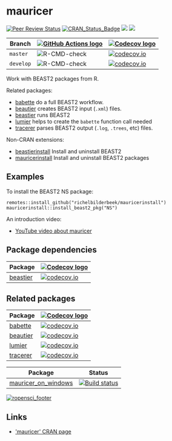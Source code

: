 # mauricer

[![Peer Review Status](https://badges.ropensci.org/209_status.svg)](https://github.com/ropensci/onboarding/issues/209)
[![CRAN_Status_Badge](http://www.r-pkg.org/badges/version/mauricer)](https://cran.r-project.org/package=mauricer)
[![](http://cranlogs.r-pkg.org/badges/grand-total/mauricer)]( https://CRAN.R-project.org/package=mauricer)
[![](http://cranlogs.r-pkg.org/badges/mauricer)](https://CRAN.R-project.org/package=mauricer)

Branch   |[![GitHub Actions logo](man/figures/GitHubActions.png)](https://github.com/ropensci/mauricer/actions)|[![Codecov logo](man/figures/Codecov.png)](https://www.codecov.io)
---------|-----------------------------------------------------------------------------------------------------|----------------------------------------------------------------------------------------------------------------------------------------------------
`master` |![R-CMD-check](https://github.com/ropensci/mauricer/workflows/R-CMD-check/badge.svg?branch=master)   |[![codecov.io](https://codecov.io/github/ropensci/mauricer/coverage.svg?branch=master)](https://codecov.io/github/ropensci/mauricer/branch/master)
`develop`|![R-CMD-check](https://github.com/ropensci/mauricer/workflows/R-CMD-check/badge.svg?branch=develop)  |[![codecov.io](https://codecov.io/github/ropensci/mauricer/coverage.svg?branch=develop)](https://codecov.io/github/ropensci/mauricer/branch/develop)

Work with BEAST2 packages from R.

Related packages:

 * [babette](https://github.com/ropensci/babette) do a full BEAST2 workflow.
 * [beautier](https://github.com/ropensci/beautier) creates BEAST2 input (`.xml`) files.
 * [beastier](https://github.com/ropensci/beastier) runs BEAST2
 * [lumier](https://github.com/ropensci/lumier) helps to create the `babette` function call needed
 * [tracerer](https://github.com/ropensci/tracerer) parses BEAST2 output (`.log`, `.trees`, etc) files.

Non-CRAN extensions:

 * [beastierinstall](https://github.com/richelbilderbeek/beastierinstall) Install and uninstall BEAST2
 * [mauricerinstall](https://github.com/richelbilderbeek/mauricerinstall) Install and uninstall BEAST2 packages

## Examples

To install the BEAST2 NS package:

```
remotes::install_github("richelbilderbeek/mauricerinstall")
mauricerinstall::install_beast2_pkg("NS")
```

An introduction video:

 * [YouTube video about mauricer](https://youtu.be/Yk737gorcrw)


## Package dependencies

Package                                                                     |[![Codecov logo](man/figures/Codecov.png)](https://www.codecov.io)
----------------------------------------------------------------------------|--------------------------------------------------------------------------------------------------------------------------------------------------
[beastier](https://github.com/ropensci/beastier)                            |[![codecov.io](https://codecov.io/github/ropensci/beastier/coverage.svg?branch=master)](https://codecov.io/github/ropensci/beastier/branch/master)

## Related packages

Package                                         |[![Codecov logo](man/figures/Codecov.png)](https://www.codecov.io)
------------------------------------------------|--------------------------------------------------------------------------------------------------------------------------------------------------
[babette](https://github.com/ropensci/babette)  |[![codecov.io](https://codecov.io/github/ropensci/babette/coverage.svg?branch=master)](https://codecov.io/github/ropensci/babette/branch/master)
[beautier](https://github.com/ropensci/beautier)|[![codecov.io](https://codecov.io/github/ropensci/beautier/coverage.svg?branch=master)](https://codecov.io/github/ropensci/beautier/branch/master)
[lumier](https://github.com/ropensci/lumier)    |[![codecov.io](https://codecov.io/github/ropensci/lumier/coverage.svg?branch=master)](https://codecov.io/github/ropensci/lumier/branch/master)
[tracerer](https://github.com/ropensci/tracerer)|[![codecov.io](https://codecov.io/github/ropensci/tracerer/coverage.svg?branch=master)](https://codecov.io/github/ropensci/tracerer/branch/master)

Package                                                                        | Status
-------------------------------------------------------------------------------|------------------------------------------------------------------------------------------------------------------------------------------------------------------------------------------
[mauricer_on_windows](https://github.com/richelbilderbeek/mauricer_on_windows) |[![Build status](https://ci.appveyor.com/api/projects/status/bc43iwp68xo2dduh/branch/master?svg=true)](https://ci.appveyor.com/project/richelbilderbeek/mauricer-on-windows/branch/master)

[![ropensci_footer](https://ropensci.org/public_images/ropensci_footer.png)](https://ropensci.org)

## Links

 * ['mauricer' CRAN page](https://CRAN.R-project.org/package=mauricer)
